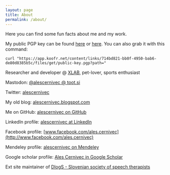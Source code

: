 ```yaml
---
layout: page
title: About
permalink: /about/
---
```


Here you can find some fun facts about me and my work.

My public PGP key can be found [here](http://pgp.mit.edu:11371/pks/lookup?op=vindex&search=0x96F80CA3A4B8B857&op=get) or [here](http://k00.fr/klr0zgsp). You can also grab it with this command:

```
curl "https://app.koofr.net/content/links/714bd821-bb0f-4950-bab6-de80d8385b5c/files/get/public-key.pgp?path="
```

Researcher and developer @ [XLAB](http://xlab.si/), pet-lover, sports enthusiast

Mastodon: [@alescernivec @ toot.si](https://toot.si/@alescernivec)

Twitter: [alescernivec](https://twitter.com/alescernivec)

My old blog: [alescernivec.blogspot.com](http://alescernivec.blogspot.com) 

Me on GitHub: [alescernivec on GitHub](https://github.com/alescernivec)

LinkedIn profile: [alescernivec at LinkedIn](http://www.linkedin.com/profile/view?id=17364918)

Facebook profile: [www.facebook.com/ales.cernivec](http://www.facebook.com/ales.cernivec)

Mendeley profile: [alescernivec on Mendeley](http://www.mendeley.com/profiles/ales-cernivec)

Google scholar profile: [Ales Cernivec in Google Scholar](http://scholar.google.si/citations?user=Nh-Ckg0AAAAJ&hl=en)

Ext site maintainer of [DlogS - Slovenian society of speech therapists](http://www.dlogs.si)
